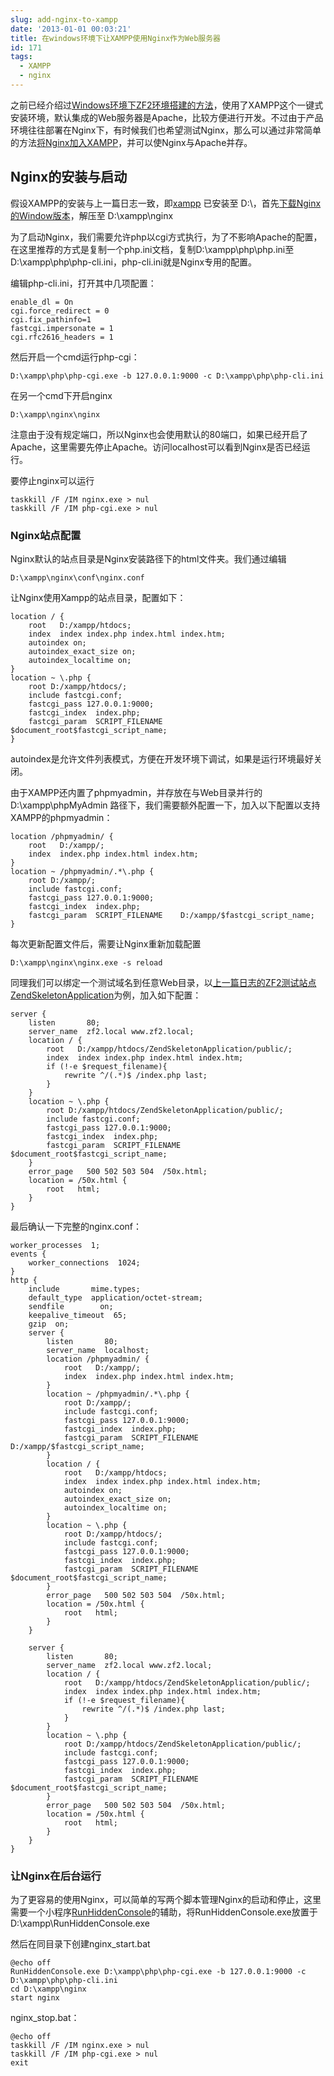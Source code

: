 ```yaml
---
slug: add-nginx-to-xampp
date: '2013-01-01 00:03:21'
title: 在windows环境下让XAMPP使用Nginx作为Web服务器
id: 171
tags:
  - XAMPP
  - nginx
---
```


之前已经介绍过[Windows环境下ZF2环境搭建的方法](http://avnpc.com/pages/zend-framework-2-installation-for-windows)，使用了XAMPP这个一键式安装环境，默认集成的Web服务器是Apache，比较方便进行开发。不过由于产品环境往往部署在Nginx下，有时候我们也希望测试Nginx，那么可以通过非常简单的方法[将Nginx加入XAMPP](http://avnpc.com/pages/add-nginx-to-xampp)，并可以使Nginx与Apache并存。


## Nginx的安装与启动

假设XAMPP的安装与上一篇日志一致，即[xampp](http://www.apachefriends.org/zh_cn/xampp-windows.html) 已安装至 D:\，首先[下载Nginx的Window版本](http://nginx.org/en/download.html)，解压至 D:\xampp\nginx

为了启动Nginx，我们需要允许php以cgi方式执行，为了不影响Apache的配置，在这里推荐的方式是复制一个php.ini文档，复制D:\xampp\php\php.ini至D:\xampp\php\php-cli.ini，php-cli.ini就是Nginx专用的配置。

编辑php-cli.ini，打开其中几项配置：

```
enable_dl = On
cgi.force_redirect = 0
cgi.fix_pathinfo=1
fastcgi.impersonate = 1
cgi.rfc2616_headers = 1
```

然后开启一个cmd运行php-cgi：

```
D:\xampp\php\php-cgi.exe -b 127.0.0.1:9000 -c D:\xampp\php\php-cli.ini
```

在另一个cmd下开启nginx

```
D:\xampp\nginx\nginx
```

注意由于没有规定端口，所以Nginx也会使用默认的80端口，如果已经开启了Apache，这里需要先停止Apache。访问localhost可以看到Nginx是否已经运行。

要停止nginx可以运行

```
taskkill /F /IM nginx.exe > nul
taskkill /F /IM php-cgi.exe > nul
```


### Nginx站点配置

Nginx默认的站点目录是Nginx安装路径下的html文件夹。我们通过编辑

```
D:\xampp\nginx\conf\nginx.conf
```

让Nginx使用Xampp的站点目录，配置如下：

```
location / {
    root   D:/xampp/htdocs;
    index  index index.php index.html index.htm;
    autoindex on;
    autoindex_exact_size on;
    autoindex_localtime on;
}
location ~ \.php {
    root D:/xampp/htdocs/;
    include fastcgi.conf;
    fastcgi_pass 127.0.0.1:9000;
    fastcgi_index  index.php;
    fastcgi_param  SCRIPT_FILENAME    $document_root$fastcgi_script_name;
}
```


autoindex是允许文件列表模式，方便在开发环境下调试，如果是运行环境最好关闭。

由于XAMPP还内置了phpmyadmin，并存放在与Web目录并行的 D:\xampp\phpMyAdmin 路径下，我们需要额外配置一下，加入以下配置以支持XAMPP的phpmyadmin：

```
location /phpmyadmin/ {
    root   D:/xampp/;
    index  index.php index.html index.htm;
}
location ~ /phpmyadmin/.*\.php {
    root D:/xampp/;
    include fastcgi.conf;
    fastcgi_pass 127.0.0.1:9000;
    fastcgi_index  index.php;
    fastcgi_param  SCRIPT_FILENAME    D:/xampp/$fastcgi_script_name;
}
```


每次更新配置文件后，需要让Nginx重新加载配置

```
D:\xampp\nginx\nginx.exe -s reload
```

同理我们可以绑定一个测试域名到任意Web目录，以[上一篇日志的ZF2测试站点ZendSkeletonApplication](http://avnpc.com/pages/zend-framework-2-installation-for-windows)为例，加入如下配置：

```
server {
    listen       80;
    server_name  zf2.local www.zf2.local;
    location / {
        root   D:/xampp/htdocs/ZendSkeletonApplication/public/;
        index  index index.php index.html index.htm;
        if (!-e $request_filename){
            rewrite ^/(.*)$ /index.php last;
        }
    }
    location ~ \.php {
        root D:/xampp/htdocs/ZendSkeletonApplication/public/;
        include fastcgi.conf;
        fastcgi_pass 127.0.0.1:9000;
        fastcgi_index  index.php;
        fastcgi_param  SCRIPT_FILENAME    $document_root$fastcgi_script_name;
    }
    error_page   500 502 503 504  /50x.html;
    location = /50x.html {
        root   html;
    }
}
```

最后确认一下完整的nginx.conf：

```
worker_processes  1;
events {
    worker_connections  1024;
}
http {
    include       mime.types;
    default_type  application/octet-stream;
    sendfile        on;
    keepalive_timeout  65;
    gzip  on;
    server {
        listen       80;
        server_name  localhost;
        location /phpmyadmin/ {
            root   D:/xampp/;
            index  index.php index.html index.htm;
        }
        location ~ /phpmyadmin/.*\.php {
            root D:/xampp/;
            include fastcgi.conf;
            fastcgi_pass 127.0.0.1:9000;
            fastcgi_index  index.php;
            fastcgi_param  SCRIPT_FILENAME    D:/xampp/$fastcgi_script_name;
        }
        location / {
            root   D:/xampp/htdocs;
            index  index index.php index.html index.htm;
            autoindex on;
            autoindex_exact_size on;
            autoindex_localtime on;
        }
        location ~ \.php {
            root D:/xampp/htdocs/;
            include fastcgi.conf;
            fastcgi_pass 127.0.0.1:9000;
            fastcgi_index  index.php;
            fastcgi_param  SCRIPT_FILENAME    $document_root$fastcgi_script_name;
        }
        error_page   500 502 503 504  /50x.html;
        location = /50x.html {
            root   html;
        }
    }

    server {
        listen       80;
        server_name  zf2.local www.zf2.local;
        location / {
            root   D:/xampp/htdocs/ZendSkeletonApplication/public/;
            index  index index.php index.html index.htm;
            if (!-e $request_filename){
                rewrite ^/(.*)$ /index.php last;
            }
        }
        location ~ \.php {
            root D:/xampp/htdocs/ZendSkeletonApplication/public/;
            include fastcgi.conf;
            fastcgi_pass 127.0.0.1:9000;
            fastcgi_index  index.php;
            fastcgi_param  SCRIPT_FILENAME    $document_root$fastcgi_script_name;
        }
        error_page   500 502 503 504  /50x.html;
        location = /50x.html {
            root   html;
        }
    }
}
```

### 让Nginx在后台运行

为了更容易的使用Nginx，可以简单的写两个脚本管理Nginx的启动和停止，这里需要一个小程序[RunHiddenConsole](https://skydrive.live.com/redir?resid=1E48DF64F8BD957!202)的辅助，将RunHiddenConsole.exe放置于D:\xampp\RunHiddenConsole.exe

然后在同目录下创建nginx_start.bat

```
@echo off
RunHiddenConsole.exe D:\xampp\php\php-cgi.exe -b 127.0.0.1:9000 -c D:\xampp\php\php-cli.ini
cd D:\xampp\nginx
start nginx
```

nginx_stop.bat：

```
@echo off
taskkill /F /IM nginx.exe > nul
taskkill /F /IM php-cgi.exe > nul
exit
```


